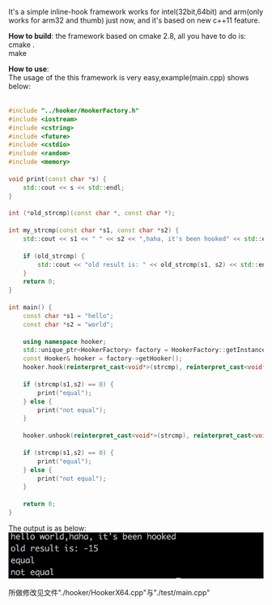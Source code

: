 It's a simple inline-hook framework works for intel(32bit,64bit) and arm(only works for arm32 and thumb) just now, and it's based on new c++11 feature.

<b>How to build</b>:
the framework based on cmake 2.8, all you have to do is:<br/>
cmake .</br>
make<br/>

<b>How to use</b>:<br/>
The usage of the this framework is very easy,example(main.cpp) shows below:<br/>

```c++

#include "../hooker/HookerFactory.h"
#include <iostream>
#include <cstring>
#include <future>
#include <cstdio>
#include <random>
#include <memory>

void print(const char *s) {
    std::cout << s << std::endl;
}

int (*old_strcmp)(const char *, const char *);

int my_strcmp(const char *s1, const char *s2) {
    std::cout << s1 << " " << s2 << ",haha, it's been hooked" << std::endl;

	if (old_strcmp) {
		std::cout << "old result is: " << old_strcmp(s1, s2) << std::endl;
	}
    return 0;
}

int main() {
    const char *s1 = "hello";
    const char *s2 = "world";

    using namespace hooker;
	std::unique_ptr<HookerFactory> factory = HookerFactory::getInstance();
    const Hooker& hooker = factory->getHooker();
    hooker.hook(reinterpret_cast<void*>(strcmp), reinterpret_cast<void*>(my_strcmp), reinterpret_cast<void**>(&old_strcmp));

    if (strcmp(s1,s2) == 0) {
        print("equal");
    } else {
        print("not equal");
    }

    hooker.unhook(reinterpret_cast<void*>(strcmp), reinterpret_cast<void*>(old_strcmp));

    if (strcmp(s1,s2) == 0) {
        print("equal");
    } else {
        print("not equal");
    }

    return 0;
}


```

The output is as below:
![image](imgs/crop2.png)

所做修改见文件"./hooker/HookerX64.cpp"与"./test/main.cpp"

